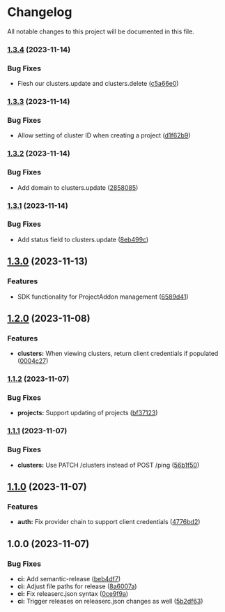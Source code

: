 # Changelog

All notable changes to this project will be documented in this file.

### [1.3.4](https://github.com/launchboxio/launchbox-go-sdk/compare/v1.3.3...v1.3.4) (2023-11-14)


### Bug Fixes

* Flesh our clusters.update and clusters.delete ([c5a66e0](https://github.com/launchboxio/launchbox-go-sdk/commit/c5a66e0f6404b2e3e426314ecc3e050c981cbb4c))

### [1.3.3](https://github.com/launchboxio/launchbox-go-sdk/compare/v1.3.2...v1.3.3) (2023-11-14)


### Bug Fixes

* Allow setting of cluster ID when creating a project ([d1f62b9](https://github.com/launchboxio/launchbox-go-sdk/commit/d1f62b98a35f22fad07c2c1c806ede856057f3cd))

### [1.3.2](https://github.com/launchboxio/launchbox-go-sdk/compare/v1.3.1...v1.3.2) (2023-11-14)


### Bug Fixes

* Add domain to clusters.update ([2858085](https://github.com/launchboxio/launchbox-go-sdk/commit/2858085b726deb1dbe80f6b0f33cbd609434b0ce))

### [1.3.1](https://github.com/launchboxio/launchbox-go-sdk/compare/v1.3.0...v1.3.1) (2023-11-14)


### Bug Fixes

* Add status field to clusters.update ([8eb499c](https://github.com/launchboxio/launchbox-go-sdk/commit/8eb499c34a27279c6e6c20aac1b95895efb19d4e))

## [1.3.0](https://github.com/launchboxio/launchbox-go-sdk/compare/v1.2.0...v1.3.0) (2023-11-13)


### Features

* SDK functionality for ProjectAddon management ([6589d41](https://github.com/launchboxio/launchbox-go-sdk/commit/6589d41176a6947fc6d7f400f84c82b1da5ef12b))

## [1.2.0](https://github.com/launchboxio/launchbox-go-sdk/compare/v1.1.2...v1.2.0) (2023-11-08)


### Features

* **clusters:** When viewing clusters, return client credentials if populated ([0004c27](https://github.com/launchboxio/launchbox-go-sdk/commit/0004c27ff9e58819d70fdab107f8293f2308d0f6))

### [1.1.2](https://github.com/launchboxio/launchbox-go-sdk/compare/v1.1.1...v1.1.2) (2023-11-07)


### Bug Fixes

* **projects:** Support updating of projects ([bf37123](https://github.com/launchboxio/launchbox-go-sdk/commit/bf37123e3dcd4d32a823a406bd38b3922b5ed612))

### [1.1.1](https://github.com/launchboxio/launchbox-go-sdk/compare/v1.1.0...v1.1.1) (2023-11-07)


### Bug Fixes

* **clusters:** Use PATCH /clusters instead of POST /ping ([56b1f50](https://github.com/launchboxio/launchbox-go-sdk/commit/56b1f507ca5b824b2941f35eaf1b74a3416c7509))

## [1.1.0](https://github.com/launchboxio/launchbox-go-sdk/compare/v1.0.0...v1.1.0) (2023-11-07)


### Features

* **auth:** Fix provider chain to support client credentials ([4776bd2](https://github.com/launchboxio/launchbox-go-sdk/commit/4776bd292f5f7b09ab39a8743b5a8918597c280e))

## 1.0.0 (2023-11-07)


### Bug Fixes

* **ci:** Add semantic-release ([beb4df7](https://github.com/launchboxio/launchbox-go-sdk/commit/beb4df7a4f179442a6cbc099e6c0f93770882f13))
* **ci:** Adjust file paths for release ([8a6007a](https://github.com/launchboxio/launchbox-go-sdk/commit/8a6007a49a3825be9f8fae2283fbc87e8713e170))
* **ci:** Fix releaserc.json syntax ([0ce9f9a](https://github.com/launchboxio/launchbox-go-sdk/commit/0ce9f9ac3fc5e696ca596eed265b174831ca581c))
* **ci:** Trigger releases on releaserc.json changes as well ([5b2df63](https://github.com/launchboxio/launchbox-go-sdk/commit/5b2df63ffe747d3256796c7b98d50e72d450bca5))
